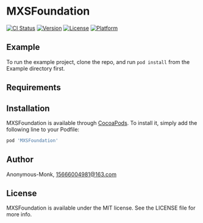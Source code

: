 # MXSFoundation

[![CI Status](https://img.shields.io/travis/Anonymous-Monk/MXSFoundation.svg?style=flat)](https://travis-ci.org/Anonymous-Monk/MXSFoundation)
[![Version](https://img.shields.io/cocoapods/v/MXSFoundation.svg?style=flat)](https://cocoapods.org/pods/MXSFoundation)
[![License](https://img.shields.io/cocoapods/l/MXSFoundation.svg?style=flat)](https://cocoapods.org/pods/MXSFoundation)
[![Platform](https://img.shields.io/cocoapods/p/MXSFoundation.svg?style=flat)](https://cocoapods.org/pods/MXSFoundation)

## Example

To run the example project, clone the repo, and run `pod install` from the Example directory first.

## Requirements

## Installation

MXSFoundation is available through [CocoaPods](https://cocoapods.org). To install
it, simply add the following line to your Podfile:

```ruby
pod 'MXSFoundation'
```

## Author

Anonymous-Monk, 15666004981@163.com

## License

MXSFoundation is available under the MIT license. See the LICENSE file for more info.
